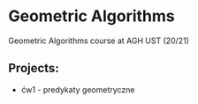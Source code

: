 # Geometric Algorithms
Geometric Algorithms course at AGH UST (20/21)
## Projects:
* ćw1 - predykaty geometryczne
